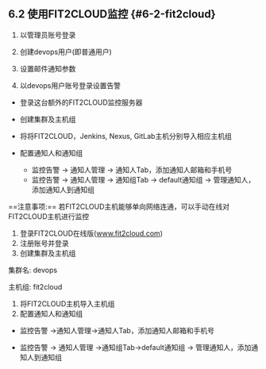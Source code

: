 ## **6.2 使用FIT2CLOUD监控** {#6-2-fit2cloud}

1) 以管理员账号登录

2) 创建devops用户(即普通用户)

3) 设置邮件通知参数

4) 以devops用户账号登录设置告警

*  登录这台额外的FIT2CLOUD监控服务器
*  创建集群及主机组
*  将将FIT2CLOUD，Jenkins, Nexus, GitLab主机分别导入相应主机组
*  配置通知人和通知组
        
    * 监控告警 -&gt; 通知人管理 -&gt; 通知人Tab，添加通知人邮箱和手机号
    * 监控告警 -&gt; 通知人管理 -&gt; 通知组Tab -&gt; default通知组 -&gt; 管理通知人，添加通知人到通知组

==注意事项:== 若FIT2CLOUD主机能够单向网络连通，可以手动在线对FIT2CLOUD主机进行监控

1)  登录FIT2CLOUD在线版(www.fit2cloud.com)
2)  注册账号并登录
3)  创建集群及主机组

集群名: devops

主机组: fit2cloud

1)  将FIT2CLOUD主机导入主机组
2)  配置通知人和通知组

*  监控告警 -&gt;通知人管理-&gt;通知人Tab，添加通知人邮箱和手机号
    
*  监控告警 -&gt; 通知人管理 -&gt;通知组Tab-&gt;default通知组 -&gt; 管理通知人，添加通知人到通知组